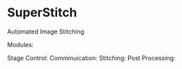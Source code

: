 # SuperStitch
Automated Image Stitching

Modules:

Stage Control:
Comminuication:
Stitching:
Post Processing:

